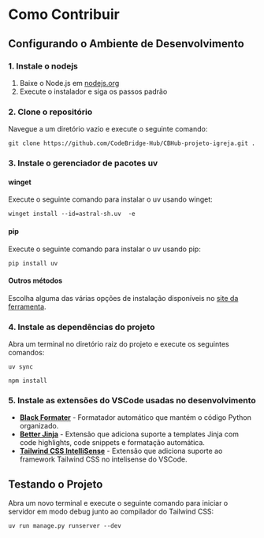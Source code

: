 # Como Contribuir
## Configurando o Ambiente de Desenvolvimento
### 1. Instale o nodejs
1. Baixe o Node.js em [nodejs.org](https://nodejs.org)
2. Execute o instalador e siga os passos padrão

### 2. Clone o repositório
Navegue a um diretório vazio e execute o seguinte comando:
```console
git clone https://github.com/CodeBridge-Hub/CBHub-projeto-igreja.git .
```

### 3. Instale o gerenciador de pacotes uv
#### winget
Execute o seguinte comando para instalar o uv usando winget:
```console
winget install --id=astral-sh.uv  -e
```

#### pip
Execute o seguinte comando para instalar o uv usando pip:
```console
pip install uv
```

#### Outros métodos
Escolha alguma das várias opções de instalação disponíveis no [site da ferramenta](https://docs.astral.sh/uv/getting-started/installation/#installation-methods).

### 4. Instale as dependências do projeto
Abra um terminal no diretório raiz do projeto e execute os seguintes comandos:
```console
uv sync
```
```console
npm install
```

### 5. Instale as extensões do VSCode usadas no desenvolvimento
- [**Black Formater**](https://marketplace.visualstudio.com/items/?itemName=ms-python.black-formatter) - Formatador automático que mantém o código Python organizado.
- [**Better Jinja**](https://marketplace.visualstudio.com/items?itemName=samuelcolvin.jinjahtml) - Extensão que adiciona suporte a templates Jinja com code highlights, code snippets e formatação automática.
- [**Tailwind CSS IntelliSense**](https://marketplace.visualstudio.com/items/?itemName=bradlc.vscode-tailwindcss) - Extensão que adiciona suporte ao framework Tailwind CSS no intelisense do VSCode.


## Testando o Projeto
Abra um novo terminal e execute o seguinte comando para iniciar o servidor em modo debug junto ao compilador do Tailwind CSS:
```console
uv run manage.py runserver --dev
```
